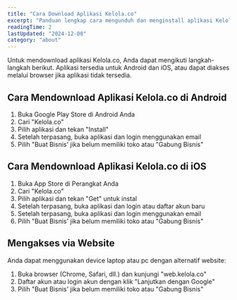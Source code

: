```yaml
---
title: "Cara Download Aplikasi Kelola.co"
excerpt: "Panduan lengkap cara mengunduh dan menginstall aplikasi Kelola.co di Android, iOS, dan Web"
readingTime: 2
lastUpdated: "2024-12-08"
category: "about"
---
```


Untuk mendownload aplikasi Kelola.co, Anda dapat mengikuti langkah-langkah berikut. Aplikasi tersedia untuk Android dan iOS, atau dapat diakses melalui browser jika aplikasi tidak tersedia.

## Cara Mendownload Aplikasi Kelola.co di Android

1. Buka Google Play Store di Android Anda
2. Cari "Kelola.co"
3. Pilih aplikasi dan tekan "Install"
4. Setelah terpasang, buka aplikasi dan login menggunakan email
5. Pilih "Buat Bisnis' jika belum memiliki toko atau "Gabung Bisnis"

## Cara Mendownload Aplikasi Kelola.co di iOS

1. Buka App Store di Perangkat Anda
2. Cari "Kelola.co"
3. Pilih aplikasi dan tekan "Get" untuk instal
4. Setelah terpasang, buka aplikasi dan login atau daftar akun baru
5. Setelah terpasang, buka aplikasi dan login menggunakan email
6. Pilih "Buat Bisnis' jika belum memiliki toko atau "Gabung Bisnis"

## Mengakses via Website

Anda dapat menggunakan device laptop atau pc dengan alternatif website:

1. Buka browser (Chrome, Safari, dll.) dan kunjungi "web.kelola.co"
2. Daftar akun atau login akun dengan klik "Lanjutkan dengan Google"
3. Pilih "Buat Bisnis' jika belum memiliki toko atau "Gabung Bisnis"